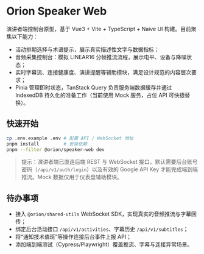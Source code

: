 # Orion Speaker Web

演讲者端控制台原型，基于 Vue3 + Vite + TypeScript + Naive UI 构建。目前聚焦以下能力：

- 活动排期选择与术语提示，展示真实描述性文字与数据指标；
- 音频采集控制台：模拟 LINEAR16 分帧推流流程，展示电平、设备与降噪状态；
- 实时字幕流、连接健康度、演讲提醒等辅助模块，满足设计规范的内容层次要求；
- Pinia 管理即时状态，TanStack Query 负责服务端数据缓存并通过 IndexedDB 持久化的准备工作（当前使用 Mock 服务，占位 API 可快捷替换）。

## 快速开始

```bash
cp .env.example .env # 配置 API / WebSocket 地址
pnpm install         # 安装依赖
pnpm --filter @orion/speaker-web dev
```

> 提示：演讲者端已直连后端 REST 与 WebSocket 接口，默认需要后台账号密码（`/api/v1/auth/login`）以及有效的 Google API Key 才能完成端到端推流。Mock 数据仅用于仪表盘辅助模块。

## 待办事项

- 接入 `@orion/shared-utils` WebSocket SDK，实现真实的音频推流与字幕回传；
- 绑定后台活动接口 `/api/v1/activities`、字幕历史 `/api/v1/subtitles`；
- 将“通知技术值班”等操作连接后台事件上报 API；
- 添加端到端测试（Cypress/Playwright）覆盖推流、字幕与连接异常场景。
